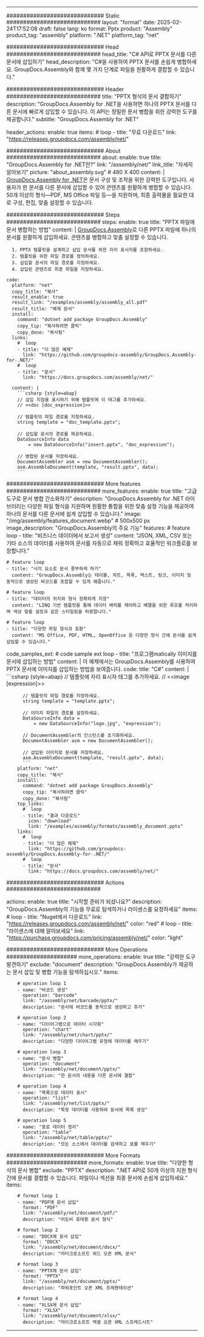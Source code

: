 



---
############################# Static ############################
layout: "format"
date:  2025-02-24T17:52:08
draft: false
lang: ko
format: Pptx
product: "Assembly"
product_tag: "assembly"
platform: ".NET"
platform_tag: "net"

############################# Head ############################
head_title: "C# API로 PPTX 문서를 다른 문서에 삽입하기"
head_description: "C#을 사용하여 PPTX 문서를 손쉽게 병합하세요. GroupDocs.Assembly와 함께 몇 가지 단계로 파일을 원활하게 결합할 수 있습니다."

############################# Header ############################
title: "PPTX 형식의 문서 결합하기" 
description: "GroupDocs.Assembly for .NET을 사용하면 하나의 PPTX 문서를 다른 문서에 빠르게 삽입할 수 있습니다. 이 API는 정밀한 문서 병합을 위한 강력한 도구를 제공합니다."
subtitle: "GroupDocs.Assembly for .NET" 

header_actions:
  enable: true
  items:
    #  loop
    - title: "무료 다운로드"
      link: "https://releases.groupdocs.com/assembly/net/"
      
############################# About ############################
about:
    enable: true
    title: "GroupDocs.Assembly for .NET란?"
    link: "/assembly/net/"
    link_title: "자세히 알아보기"
    picture: "about_assembly.svg" # 480 X 400
    content: |
       [GroupDocs.Assembly for .NET](/assembly/net/)은 문서 구성 및 조작을 위한 강력한 도구입니다. 사용자가 한 문서를 다른 문서에 삽입할 수 있어 콘텐츠를 원활하게 병합할 수 있습니다. 50개 이상의 형식—PDF, MS Office 파일 등—을 지원하며, 최종 출력물을 필요한 대로 구성, 편집, 맞춤 설정할 수 있습니다.

############################# Steps ############################
steps:
    enable: true
    title: "PPTX 파일에 문서 병합하는 방법"
    content: |
      [GroupDocs.Assembly](/assembly/net/)로 다른 PPTX 파일에 하나의 문서를 원활하게 삽입하세요. 콘텐츠를 병합하고 맞춤 설정할 수 있습니다.
      
      1. PPTX 템플릿을 설계하고 삽입 문서를 위한 자리 표시자를 포함하세요.
      2. 템플릿을 위한 파일 경로를 정의하세요.
      3. 삽입할 문서의 파일 경로를 지정하세요.
      4. 삽입된 콘텐츠로 최종 파일을 저장하세요.
   
    code:
      platform: "net"
      copy_title: "복사"
      result_enable: true
      result_link: "/examples/assembly/assembly_all.pdf"
      result_title: "예제 문서"
      install:
        command: "dotnet add package GroupDocs.Assembly"
        copy_tip: "복사하려면 클릭"
        copy_done: "복사됨"
      links:
        #  loop
        - title: "더 많은 예제"
          link: "https://github.com/groupdocs-assembly/GroupDocs.Assembly-for-.NET/"
        #  loop
        - title: "문서"
          link: "https://docs.groupdocs.com/assembly/net/"
          
      content: |
        ```csharp {style=abap}
        // 삽입 지점을 표시하기 위해 템플릿에 이 태그를 추가하세요.
        // <<doc [doc_expression]>>

        // 템플릿의 파일 경로를 지정하세요.
        string template = "doc_template.pptx";

        // 삽입할 문서의 경로를 제공하세요.
        DataSourceInfo data 
            = new DataSourceInfo("insert.pptx", "doc_expression");

        // 병합된 문서를 저장하세요.
        DocumentAssembler asm = new DocumentAssembler();
        asm.AssembleDocument(template, "result.pptx", data);
        ```            

############################# More features ############################
more_features:
  enable: true
  title: "고급 도구로 문서 병합 간소화하기"
  description: "GroupDocs.Assembly for .NET 라이브러리는 다양한 파일 형식을 지원하며 원활한 통합을 위한 맞춤 설정 기능을 제공하여 하나의 문서를 다른 문서에 쉽게 삽입할 수 있습니다."
  image: "/img/assembly/features_document.webp" # 500x500 px
  image_description: "GroupDocs.Assembly의 주요 기능"
  features:
    # feature loop
    - title: "비즈니스 데이터에서 보고서 생성"
      content: "JSON, XML, CSV 또는 기타 소스의 데이터를 사용하여 문서를 자동으로 채워 정확하고 효율적인 워크플로를 보장합니다."

    # feature loop
    - title: "시각 요소로 문서 풍부하게 하기"
      content: "GroupDocs.Assembly는 테이블, 차트, 목록, 텍스트, 링크, 이미지 및 동적으로 생성된 바코드를 포함할 수 있게 해줍니다."

    # feature loop
    - title: "데이터의 위치와 형식 정확하게 지정"
      content: "LINQ 기반 템플릿을 통해 데이터 배치를 제어하고 배열을 위한 루프를 처리하며 색상 맞춤 설정과 같은 스타일링을 허용합니다."

    # feature loop
    - title: "다양한 파일 형식과 호환"
      content: "MS Office, PDF, HTML, OpenOffice 등 다양한 형식 간에 문서를 쉽게 삽입할 수 있습니다."
      
  code_samples_ext:
    # code sample ext loop
    - title: "프로그램matically 이미지를 문서에 삽입하는 방법"
      content: |
        이 예제에서는 GroupDocs.Assembly를 사용하여 PPTX 문서에 이미지를 삽입하는 방법을 보여줍니다.
      code:
        title: "C#"
        content: |
          ```csharp {style=abap}
          // 템플릿에 자리 표시자 태그를 추가하세요.
          // <<image [expression]>>

          // 템플릿의 파일 경로를 지정하세요.
          string template = "template.pptx";

          // 이미지 파일의 경로를 설정하세요.
          DataSourceInfo data =
              = new DataSourceInfo("logo.jpg", "expression");

          // DocumentAssembler의 인스턴스를 초기화하세요.
          DocumentAssembler asm = new DocumentAssembler();

          // 삽입된 이미지로 문서를 저장하세요.
          asm.AssembleDocument(template, "result.pptx", data);
          ```
        platform: "net"
        copy_title: "복사"
        install:
          command: "dotnet add package GroupDocs.Assembly"
          copy_tip: "복사하려면 클릭"
          copy_done: "복사됨"
        top_links:
          #  loop
          - title: "결과 다운로드"
            icon: "download"
            link: "/examples/assembly/formats/assembly_document.pptx"
        links:
          #  loop
          - title: "더 많은 예제"
            link: "https://github.com/groupdocs-assembly/GroupDocs.Assembly-for-.NET/"
          #  loop
          - title: "문서"
            link: "https://docs.groupdocs.com/assembly/net/"
            

            


############################# Actions ############################

actions:
  enable: true
  title: "시작할 준비가 되셨나요?"
  description: "GroupDocs.Assembly의 기능을 무료로 탐색하거나 라이센스를 요청하세요"
  items:
    #  loop
    - title: "Nuget에서 다운로드"
      link: "https://releases.groupdocs.com/assembly/net/"
      color: "red"
        #  loop
    - title: "라이센스에 대해 알아보세요"
      link: "https://purchase.groupdocs.com/pricing/assembly/net/"
      color: "light"


############################# More Operations #####################
more_operations:
    enable: true
    title: "강력한 도구 발견하기"
    exclude: "document"
    description: "GroupDocs.Assembly가 제공하는 문서 삽입 및 병합 기능을 탐색하십시오."
    items: 
          
        # operation loop 1
        - name: "바코드 생성"
          operation: "barcode"
          link: "/assembly/net/barcode/pptx/"
          description: "문서에 바코드를 동적으로 생성하고 추가"

        # operation loop 2
        - name: "다이어그램으로 데이터 시각화"
          operation: "chart"
          link: "/assembly/net/chart/pptx/"
          description: "다양한 다이어그램 유형에 데이터를 채우기"

        # operation loop 3
        - name: "문서 병합"
          operation: "document"
          link: "/assembly/net/document/pptx/"
          description: "한 문서의 내용을 다른 문서에 결합"

        # operation loop 4
        - name: "목록으로 데이터 표시"
          operation: "list"
          link: "/assembly/net/list/pptx/"
          description: "특정 데이터를 사용하여 문서에 목록 생성"

        # operation loop 5
        - name: "표로 데이터 정리"
          operation: "table"
          link: "/assembly/net/table/pptx/"
          description: "모든 소스에서 데이터를 검색하고 표를 채우기"
         
          
############################# More Formats ########################
more_formats:
    enable: true
    title: "다양한 형식의 문서 병합"
    exclude: "PPTX"
    description: ".NET API로 50개 이상의 지원 형식 간에 문서를 결합할 수 있습니다. 파일이나 섹션을 최종 문서에 손쉽게 삽입하세요."
    items: 
          
        # format loop 1
        - name: "PDF에 문서 삽입"
          format: "PDF"
          link: "/assembly/net/document/pdf/"
          description: "어도비 휴대용 문서 형식"
          
        # format loop 2
        - name: "DOCX에 문서 삽입"
          format: "DOCX"
          link: "/assembly/net/document/docx/"
          description: "마이크로소프트 워드 오픈 XML 문서"
          
        # format loop 3
        - name: "PPTX에 문서 삽입"
          format: "PPTX"
          link: "/assembly/net/document/pptx/"
          description: "파워포인트 오픈 XML 프레젠테이션"
          
        # format loop 4
        - name: "XLSX에 문서 삽입"
          format: "XLSX"
          link: "/assembly/net/document/xlsx/"
          description: "마이크로소프트 엑셀 오픈 XML 스프레드시트"


          

---